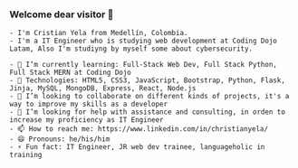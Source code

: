 ### Welcome dear visitor 👋

    - I'm Cristian Yela from Medellín, Colombia. 
    - I'm a IT Engineer who is studying web development at Coding Dojo Latam, Also I'm studiyng by myself some about cybersecurity. 
  
    - 🌱 I’m currently learning: Full-Stack Web Dev, Full Stack Python, Full Stack MERN at Coding Dojo
    - 🌱 Technologies: HTML5, CSS3, JavaScript, Bootstrap, Python, Flask, Jinja, MySQL, MongoDB, Express, React, Node.js
    - 👯 I’m looking to collaborate on different kinds of projects, it's a way to improve my skills as a developer
    - 🤔 I’m looking for help with assistance and consulting, in orden to increase my proficiency as IT Engineer
    - 📫 How to reach me: https://www.linkedin.com/in/christianyela/
    - 😄 Pronouns: he/his/him
    - ⚡ Fun fact: IT Engineer, JR web dev trainee, languageholic in training

<!--
**ChristYela/ChristYela** is a ✨ _special_ ✨ repository because its `README.md` (this file) appears on your GitHub profile.

Here are some ideas to get you started:

- 🔭 I’m currently working on ...
- 🌱 I’m currently learning: Full-Stack Web Dev, Full Stack Python, Full Stack MERN at Coding Dojo
- 👯 I’m looking to collaborate on ...
- 🤔 I’m looking for help with ...
- 💬 Ask me about ...
- 📫 How to reach me: ...
- 😄 Pronouns: he/his/him
- ⚡ Fun fact: ...
-->
